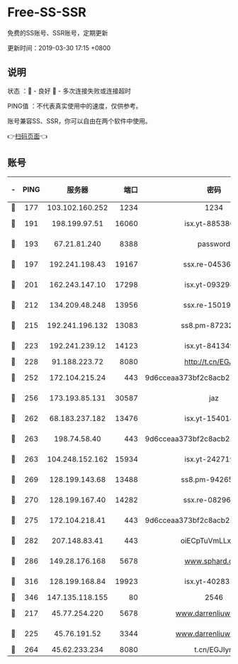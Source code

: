 # Free-SS-SSR

免费的SS账号、SSR账号，定期更新

更新时间：2019-03-30 17:15 +0800

## 说明

状态     ：🙂 - 良好 🙁 - 多次连接失败或连接超时

PING值   ：不代表真实使用中的速度，仅供参考。

账号兼容SS、SSR，你可以自由在两个软件中使用。

👉[扫码页面](https://liesauer.github.io/Free-SS-SSR/)👈

## 账号

|-|PING|服务器|端口|密码|加密方式|区域|
|:----:|:----:|:-----:|-----:|:----:|:----:|:----:|
|🙂|177|103.102.160.252|1234|1234|rc4-md5|JP|
|🙂|191|198.199.97.51|16060|isx.yt-88538698|aes-256-cfb|US|
|🙂|193|67.21.81.240|8388|password|aes-256-cfb|US|
|🙂|197|192.241.198.43|19167|ssx.re-04536960|aes-256-cfb|US|
|🙂|201|162.243.147.10|17298|isx.yt-09329886|aes-256-cfb|US|
|🙂|212|134.209.48.248|13956|ssx.re-15019665|aes-256-cfb|US|
|🙂|215|192.241.196.132|13083|ss8.pm-87232244|aes-256-cfb|US|
|🙂|223|192.241.239.12|14123|isx.yt-84134989|aes-256-cfb|US|
|🙂|228|91.188.223.72|8080|http://t.cn/EGJIyrl|rc4-md5|RU|
|🙂|252|172.104.215.24|443|9d6cceaa373bf2c8acb22e60b6a58be6|aes-256-cfb|US|
|🙂|256|173.193.85.131|30587|jaz|aes-256-cfb|US|
|🙂|262|68.183.237.182|13476|isx.yt-15401428|aes-256-cfb|SG|
|🙂|263|198.74.58.40|443|9d6cceaa373bf2c8acb22e60b6a58be6|aes-256-cfb|US|
|🙂|263|104.248.152.162|15934|isx.yt-24271978|aes-256-cfb|SG|
|🙂|269|128.199.143.68|13488|ss8.pm-94265136|aes-256-cfb|SG|
|🙂|270|128.199.167.40|14282|ssx.re-08296146|aes-256-cfb|SG|
|🙂|275|172.104.218.41|443|9d6cceaa373bf2c8acb22e60b6a58be6|aes-256-cfb|US|
|🙂|282|207.148.83.41|443|oiECpTuVmLLxk4Ts|aes-256-cfb|AU|
|🙂|286|149.28.176.168|5678|www.sphard.com|aes-256-cfb|AU|
|🙂|316|128.199.168.84|19923|isx.yt-40283150|aes-256-cfb|SG|
|🙂|346|147.135.118.155|80|2546|chacha20|US|
|🙂|217|45.77.254.220|5678|www.darrenliuwei.com|aes-256-cfb|SG|
|🙂|225|45.76.191.52|3344|www.darrenliuwei.com|aes-256-cfb|JP|
|🙂|264|45.62.233.234|8080|t.cn/EGJIyrl|rc4-md5|CA|
